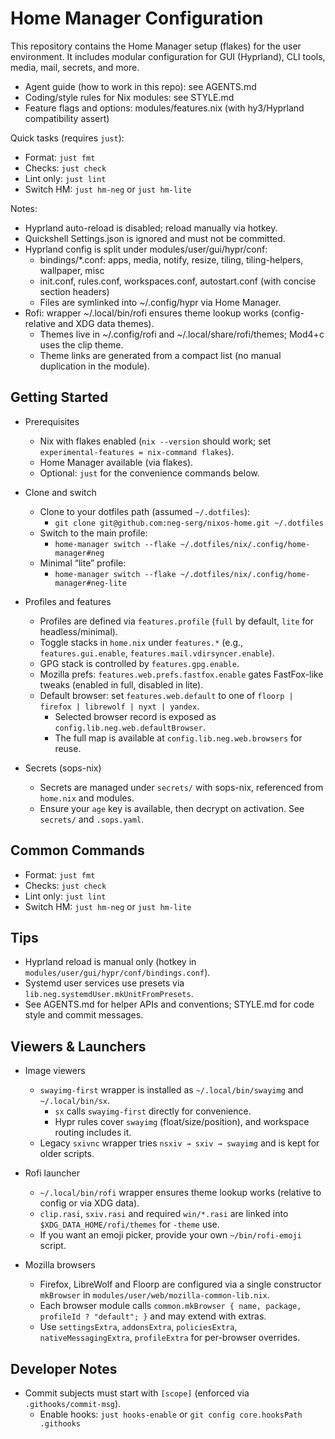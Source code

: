 # Home Manager Configuration

This repository contains the Home Manager setup (flakes) for the user environment. It includes modular configuration for GUI (Hyprland), CLI tools, media, mail, secrets, and more.

- Agent guide (how to work in this repo): see AGENTS.md
- Coding/style rules for Nix modules: see STYLE.md
- Feature flags and options: modules/features.nix (with hy3/Hyprland compatibility assert)

Quick tasks (requires `just`):
- Format: `just fmt`
- Checks: `just check`
- Lint only: `just lint`
- Switch HM: `just hm-neg` or `just hm-lite`

Notes:
- Hyprland auto-reload is disabled; reload manually via hotkey.
- Quickshell Settings.json is ignored and must not be committed.
 - Hyprland config is split under modules/user/gui/hypr/conf:
   - bindings/*.conf: apps, media, notify, resize, tiling, tiling-helpers, wallpaper, misc
   - init.conf, rules.conf, workspaces.conf, autostart.conf (with concise section headers)
   - Files are symlinked into ~/.config/hypr via Home Manager.
- Rofi: wrapper ~/.local/bin/rofi ensures theme lookup works (config-relative and XDG data themes).
  - Themes live in ~/.config/rofi and ~/.local/share/rofi/themes; Mod4+c uses the clip theme.
  - Theme links are generated from a compact list (no manual duplication in the module).

## Getting Started

- Prerequisites
  - Nix with flakes enabled (`nix --version` should work; set `experimental-features = nix-command flakes`).
  - Home Manager available (via flakes).
  - Optional: `just` for the convenience commands below.

- Clone and switch
  - Clone to your dotfiles path (assumed `~/.dotfiles`):
    - `git clone git@github.com:neg-serg/nixos-home.git ~/.dotfiles`
  - Switch to the main profile:
    - `home-manager switch --flake ~/.dotfiles/nix/.config/home-manager#neg`
  - Minimal “lite” profile:
    - `home-manager switch --flake ~/.dotfiles/nix/.config/home-manager#neg-lite`

- Profiles and features
  - Profiles are defined via `features.profile` (`full` by default, `lite` for headless/minimal).
  - Toggle stacks in `home.nix` under `features.*` (e.g., `features.gui.enable`, `features.mail.vdirsyncer.enable`).
  - GPG stack is controlled by `features.gpg.enable`.
  - Mozilla prefs: `features.web.prefs.fastfox.enable` gates FastFox-like tweaks (enabled in full, disabled in lite).
  - Default browser: set `features.web.default` to one of `floorp | firefox | librewolf | nyxt | yandex`.
    - Selected browser record is exposed as `config.lib.neg.web.defaultBrowser`.
    - The full map is available at `config.lib.neg.web.browsers` for reuse.

- Secrets (sops-nix)
  - Secrets are managed under `secrets/` with sops-nix, referenced from `home.nix` and modules.
  - Ensure your `age` key is available, then decrypt on activation. See `secrets/` and `.sops.yaml`.

## Common Commands

- Format: `just fmt`
- Checks: `just check`
- Lint only: `just lint`
- Switch HM: `just hm-neg` or `just hm-lite`

## Tips

- Hyprland reload is manual only (hotkey in `modules/user/gui/hypr/conf/bindings.conf`).
- Systemd user services use presets via `lib.neg.systemdUser.mkUnitFromPresets`.
- See AGENTS.md for helper APIs and conventions; STYLE.md for code style and commit messages.

## Viewers & Launchers

- Image viewers
  - `swayimg-first` wrapper is installed as `~/.local/bin/swayimg` and `~/.local/bin/sx`.
    - `sx` calls `swayimg-first` directly for convenience.
    - Hypr rules cover `swayimg` (float/size/position), and workspace routing includes it.
  - Legacy `sxivnc` wrapper tries `nsxiv → sxiv → swayimg` and is kept for older scripts.

- Rofi launcher
  - `~/.local/bin/rofi` wrapper ensures theme lookup works (relative to config or via XDG data).
  - `clip.rasi`, `sxiv.rasi` and required `win/*.rasi` are linked into `$XDG_DATA_HOME/rofi/themes` for `-theme` use.
  - If you want an emoji picker, provide your own `~/bin/rofi-emoji` script.

- Mozilla browsers
  - Firefox, LibreWolf and Floorp are configured via a single constructor `mkBrowser` in `modules/user/web/mozilla-common-lib.nix`.
  - Each browser module calls `common.mkBrowser { name, package, profileId ? "default"; }` and may extend with extras.
  - Use `settingsExtra`, `addonsExtra`, `policiesExtra`, `nativeMessagingExtra`, `profileExtra` for per-browser overrides.

## Developer Notes

- Commit subjects must start with `[scope]` (enforced via `.githooks/commit-msg`).
  - Enable hooks: `just hooks-enable` or `git config core.hooksPath .githooks`
